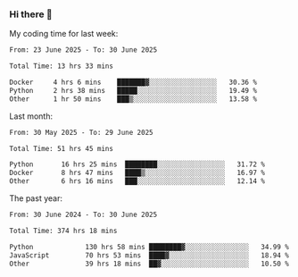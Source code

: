 ### Hi there 👋

My coding time for last week:

<!--START_SECTION:week-->

```txt
From: 23 June 2025 - To: 30 June 2025

Total Time: 13 hrs 33 mins

Docker     4 hrs 6 mins    ███████▓░░░░░░░░░░░░░░░░░   30.36 %
Python     2 hrs 38 mins   █████░░░░░░░░░░░░░░░░░░░░   19.49 %
Other      1 hr 50 mins    ███▒░░░░░░░░░░░░░░░░░░░░░   13.58 %
```

<!--END_SECTION:week-->

Last month:

<!--START_SECTION:month-->

```txt
From: 30 May 2025 - To: 29 June 2025

Total Time: 51 hrs 45 mins

Python       16 hrs 25 mins  ████████░░░░░░░░░░░░░░░░░   31.72 %
Docker       8 hrs 47 mins   ████▒░░░░░░░░░░░░░░░░░░░░   16.97 %
Other        6 hrs 16 mins   ███░░░░░░░░░░░░░░░░░░░░░░   12.14 %
```

<!--END_SECTION:month-->

The past year:

<!--START_SECTION:year-->

```txt
From: 30 June 2024 - To: 30 June 2025

Total Time: 374 hrs 18 mins

Python             130 hrs 58 mins ████████▓░░░░░░░░░░░░░░░░   34.99 %
JavaScript         70 hrs 53 mins  ████▓░░░░░░░░░░░░░░░░░░░░   18.94 %
Other              39 hrs 18 mins  ██▓░░░░░░░░░░░░░░░░░░░░░░   10.50 %
```

<!--END_SECTION:year-->
